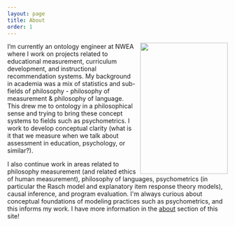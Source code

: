 ```yaml
---
layout: page
title: About
order: 1
---
```


<div style='float: right; padding-left: 10px' >
  <img src='../assets/img/headshot.jpg' width="200" height="300" />
</div>


I’m currently an ontology engineer at NWEA where I work on projects related to educational measurement, curriculum development, and instructional recommendation systems. My background in academia was a mix of statistics and sub-fields of philosophy - philosophy of measurement & philosophy of language. This drew me to ontology in a philosophical sense and trying to bring these concept systems to fields such as psychometrics. I work to develop conceptual clarity (what is it that we measure when we talk about assessment in education, psychology, or similar?). 

I also continue work in areas related to philosophy measurement (and related ethics of human measurement), philosophy of languages, psychometrics (in particular the Rasch model and explanatory item response theory models), causal inference, and program evaluation. I'm always curious about conceptual foundations of modeling practices such as psychometrics, and this informs my work. I have more information in the [about](https://dbkatz.com/about/) section of this site!
